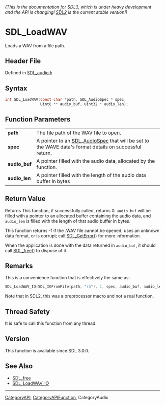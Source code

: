 ###### (This is the documentation for SDL3, which is under heavy development and the API is changing! [SDL2](https://wiki.libsdl.org/SDL2/) is the current stable version!)
# SDL_LoadWAV

Loads a WAV from a file path.

## Header File

Defined in [SDL_audio.h](https://github.com/libsdl-org/SDL/blob/main/include/SDL3/SDL_audio.h)

## Syntax

```c
int SDL_LoadWAV(const char *path, SDL_AudioSpec * spec,
                Uint8 ** audio_buf, Uint32 * audio_len);

```

## Function Parameters

|                   |                                                                                                                         |
| ----------------- | ----------------------------------------------------------------------------------------------------------------------- |
| **path**          | The file path of the WAV file to open.                                                                                  |
| **spec**          | A pointer to an [SDL_AudioSpec](SDL_AudioSpec) that will be set to the WAVE data's format details on successful return. |
| **audio_buf**     | A pointer filled with the audio data, allocated by the function.                                                        |
| **audio_len**     | A pointer filled with the length of the audio data buffer in bytes                                                      |

## Return Value

Returns This function, if successfully called, returns 0. `audio_buf` will
be filled with a pointer to an allocated buffer containing the audio data,
and `audio_len` is filled with the length of that audio buffer in bytes.

This function returns -1 if the .WAV file cannot be opened, uses an unknown
data format, or is corrupt; call [SDL_GetError](SDL_GetError)() for more
information.

When the application is done with the data returned in `audio_buf`, it
should call [SDL_free](SDL_free)() to dispose of it.

## Remarks

This is a convenience function that is effectively the same as:

```c
SDL_LoadWAV_IO(SDL_IOFromFile(path, "rb"), 1, spec, audio_buf, audio_len);
```

Note that in SDL2, this was a preprocessor macro and not a real function.

## Thread Safety

It is safe to call this function from any thread.

## Version

This function is available since SDL 3.0.0.

## See Also

* [SDL_free](SDL_free)
* [SDL_LoadWAV_IO](SDL_LoadWAV_IO)

----
[CategoryAPI](CategoryAPI), [CategoryAPIFunction](CategoryAPIFunction), CategoryAudio


